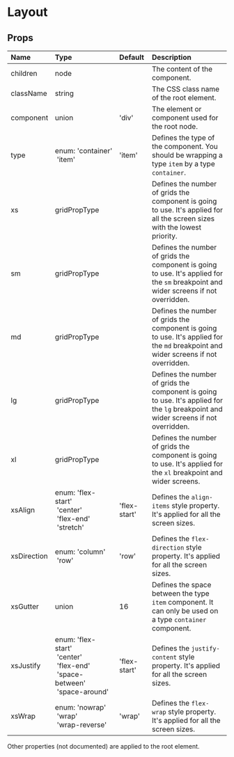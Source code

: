 Layout
======



Props
-----


| Name | Type | Default | Description |
|:-----|:-----|:--------|:------------|
| children | node |  | The content of the component. |
| className | string |  | The CSS class name of the root element. |
| component | union | 'div' | The element or component used for the root node. |
| type | enum:&nbsp;'container'<br>&nbsp;'item'<br> | 'item' | Defines the type of the component. You should be wrapping a type `item` by a type `container`. |
| xs | gridPropType |  | Defines the number of grids the component is going to use. It's applied for all the screen sizes with the lowest priority. |
| sm | gridPropType |  | Defines the number of grids the component is going to use. It's applied for the `sm` breakpoint and wider screens if not overridden. |
| md | gridPropType |  | Defines the number of grids the component is going to use. It's applied for the `md` breakpoint and wider screens if not overridden. |
| lg | gridPropType |  | Defines the number of grids the component is going to use. It's applied for the `lg` breakpoint and wider screens if not overridden. |
| xl | gridPropType |  | Defines the number of grids the component is going to use. It's applied for the `xl` breakpoint and wider screens. |
| xsAlign | enum:&nbsp;'flex-start'<br>&nbsp;'center'<br>&nbsp;'flex-end'<br>&nbsp;'stretch'<br> | 'flex-start' | Defines the `align-items` style property. It's applied for all the screen sizes. |
| xsDirection | enum:&nbsp;'column'<br>&nbsp;'row'<br> | 'row' | Defines the `flex-direction` style property. It's applied for all the screen sizes. |
| xsGutter | union | 16 | Defines the space between the type `item` component. It can only be used on a type `container` component. |
| xsJustify | enum:&nbsp;'flex-start'<br>&nbsp;'center'<br>&nbsp;'flex-end'<br>&nbsp;'space-between'<br>&nbsp;'space-around'<br> | 'flex-start' | Defines the `justify-content` style property. It's applied for all the screen sizes. |
| xsWrap | enum:&nbsp;'nowrap'<br>&nbsp;'wrap'<br>&nbsp;'wrap-reverse'<br> | 'wrap' | Defines the `flex-wrap` style property. It's applied for all the screen sizes. |

Other properties (not documented) are applied to the root element.
